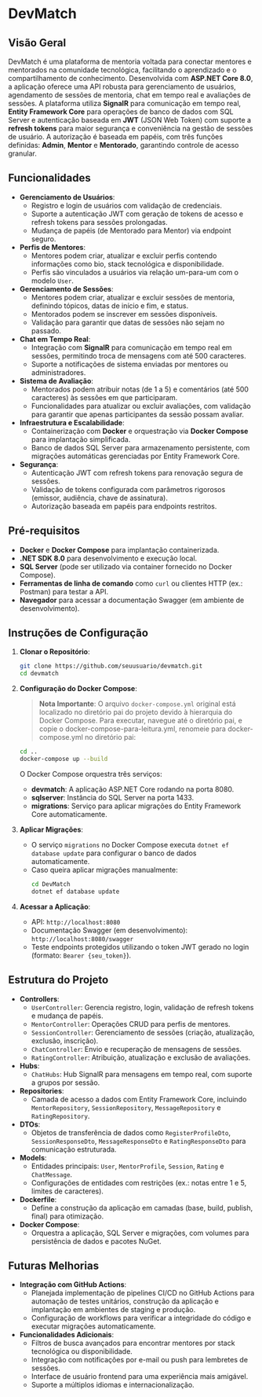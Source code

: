 # DevMatch

## Visão Geral
DevMatch é uma plataforma de mentoria voltada para conectar mentores e mentorados na comunidade tecnológica, facilitando o aprendizado e o compartilhamento de conhecimento. Desenvolvida com **ASP.NET Core 8.0**, a aplicação oferece uma API robusta para gerenciamento de usuários, agendamento de sessões de mentoria, chat em tempo real e avaliações de sessões. A plataforma utiliza **SignalR** para comunicação em tempo real, **Entity Framework Core** para operações de banco de dados com SQL Server e autenticação baseada em **JWT** (JSON Web Token) com suporte a **refresh tokens** para maior segurança e conveniência na gestão de sessões de usuário. A autorização é baseada em papéis, com três funções definidas: **Admin**, **Mentor** e **Mentorado**, garantindo controle de acesso granular.

## Funcionalidades
- **Gerenciamento de Usuários**: 
  - Registro e login de usuários com validação de credenciais.
  - Suporte a autenticação JWT com geração de tokens de acesso e refresh tokens para sessões prolongadas.
  - Mudança de papéis (de Mentorado para Mentor) via endpoint seguro.
- **Perfis de Mentores**: 
  - Mentores podem criar, atualizar e excluir perfis contendo informações como bio, stack tecnológica e disponibilidade.
  - Perfis são vinculados a usuários via relação um-para-um com o modelo `User`.
- **Gerenciamento de Sessões**: 
  - Mentores podem criar, atualizar e excluir sessões de mentoria, definindo tópicos, datas de início e fim, e status.
  - Mentorados podem se inscrever em sessões disponíveis.
  - Validação para garantir que datas de sessões não sejam no passado.
- **Chat em Tempo Real**: 
  - Integração com **SignalR** para comunicação em tempo real em sessões, permitindo troca de mensagens com até 500 caracteres.
  - Suporte a notificações de sistema enviadas por mentores ou administradores.
- **Sistema de Avaliação**: 
  - Mentorados podem atribuir notas (de 1 a 5) e comentários (até 500 caracteres) às sessões em que participaram.
  - Funcionalidades para atualizar ou excluir avaliações, com validação para garantir que apenas participantes da sessão possam avaliar.
- **Infraestrutura e Escalabilidade**:
  - Containerização com **Docker** e orquestração via **Docker Compose** para implantação simplificada.
  - Banco de dados SQL Server para armazenamento persistente, com migrações automáticas gerenciadas por Entity Framework Core.
- **Segurança**:
  - Autenticação JWT com refresh tokens para renovação segura de sessões.
  - Validação de tokens configurada com parâmetros rigorosos (emissor, audiência, chave de assinatura).
  - Autorização baseada em papéis para endpoints restritos.

## Pré-requisitos
- **Docker** e **Docker Compose** para implantação containerizada.
- **.NET SDK 8.0** para desenvolvimento e execução local.
- **SQL Server** (pode ser utilizado via container fornecido no Docker Compose).
- **Ferramentas de linha de comando** como `curl` ou clientes HTTP (ex.: Postman) para testar a API.
- **Navegador** para acessar a documentação Swagger (em ambiente de desenvolvimento).

## Instruções de Configuração
1. **Clonar o Repositório**:
   ```bash
   git clone https://github.com/seuusuario/devmatch.git
   cd devmatch
   ```

2. **Configuração do Docker Compose**:
   > **Nota Importante**: O arquivo `docker-compose.yml` original está localizado no diretório pai do projeto devido à hierarquia do Docker Compose. Para executar, navegue até o diretório pai, e copie o docker-compose-para-leitura.yml, renomeie para docker-compose.yml no diretório pai:
   ```bash
   cd ..
   docker-compose up --build
   ```
   O Docker Compose orquestra três serviços:
   - **devmatch**: A aplicação ASP.NET Core rodando na porta 8080.
   - **sqlserver**: Instância do SQL Server na porta 1433.
   - **migrations**: Serviço para aplicar migrações do Entity Framework Core automaticamente.

3. **Aplicar Migrações**:
   - O serviço `migrations` no Docker Compose executa `dotnet ef database update` para configurar o banco de dados automaticamente.
   - Caso queira aplicar migrações manualmente:
     ```bash
     cd DevMatch
     dotnet ef database update
     ```

4. **Acessar a Aplicação**:
   - API: `http://localhost:8080`
   - Documentação Swagger (em desenvolvimento): `http://localhost:8080/swagger`
   - Teste endpoints protegidos utilizando o token JWT gerado no login (formato: `Bearer {seu_token}`).

## Estrutura do Projeto
- **Controllers**:
  - `UserController`: Gerencia registro, login, validação de refresh tokens e mudança de papéis.
  - `MentorController`: Operações CRUD para perfis de mentores.
  - `SessionController`: Gerenciamento de sessões (criação, atualização, exclusão, inscrição).
  - `ChatController`: Envio e recuperação de mensagens de sessões.
  - `RatingController`: Atribuição, atualização e exclusão de avaliações.
- **Hubs**:
  - `ChatHubs`: Hub SignalR para mensagens em tempo real, com suporte a grupos por sessão.
- **Repositories**:
  - Camada de acesso a dados com Entity Framework Core, incluindo `MentorRepository`, `SessionRepository`, `MessageRepository` e `RatingRepository`.
- **DTOs**:
  - Objetos de transferência de dados como `RegisterProfileDto`, `SessionResponseDto`, `MessageResponseDto` e `RatingResponseDto` para comunicação estruturada.
- **Models**:
  - Entidades principais: `User`, `MentorProfile`, `Session`, `Rating` e `ChatMessage`.
  - Configurações de entidades com restrições (ex.: notas entre 1 e 5, limites de caracteres).
- **Dockerfile**:
  - Define a construção da aplicação em camadas (base, build, publish, final) para otimização.
- **Docker Compose**:
  - Orquestra a aplicação, SQL Server e migrações, com volumes para persistência de dados e pacotes NuGet.

## Futuras Melhorias
- **Integração com GitHub Actions**:
  - Planejada implementação de pipelines CI/CD no GitHub Actions para automação de testes unitários, construção da aplicação e implantação em ambientes de staging e produção.
  - Configuração de workflows para verificar a integridade do código e executar migrações automaticamente.
- **Funcionalidades Adicionais**:
  - Filtros de busca avançados para encontrar mentores por stack tecnológica ou disponibilidade.
  - Integração com notificações por e-mail ou push para lembretes de sessões.
  - Interface de usuário frontend para uma experiência mais amigável.
  - Suporte a múltiplos idiomas e internacionalização.
